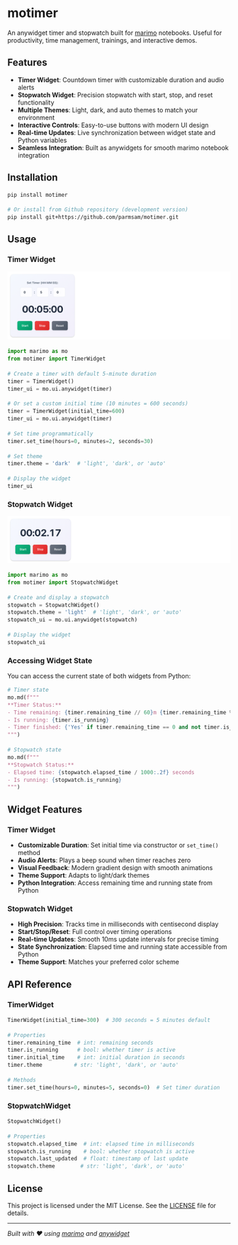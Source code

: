 # motimer

An anywidget timer and stopwatch built for [marimo](https://marimo.io/) notebooks. Useful for productivity, time management, trainings, and interactive demos.

## Features

- **Timer Widget**: Countdown timer with customizable duration and audio alerts
- **Stopwatch Widget**: Precision stopwatch with start, stop, and reset functionality  
- **Multiple Themes**: Light, dark, and auto themes to match your environment
- **Interactive Controls**: Easy-to-use buttons with modern UI design
- **Real-time Updates**: Live synchronization between widget state and Python variables
- **Seamless Integration**: Built as anywidgets for smooth marimo notebook integration

## Installation

```bash
pip install motimer

# Or install from Github repository (development version)
pip install git+https://github.com/parmsam/motimer.git
```

## Usage

### Timer Widget

![](https://github.com/parmsam/motimer/raw/main/images/result_timer.png)

```python
import marimo as mo
from motimer import TimerWidget

# Create a timer with default 5-minute duration
timer = TimerWidget()
timer_ui = mo.ui.anywidget(timer)

# Or set a custom initial time (10 minutes = 600 seconds)
timer = TimerWidget(initial_time=600)
timer_ui = mo.ui.anywidget(timer)

# Set time programmatically
timer.set_time(hours=0, minutes=2, seconds=30)

# Set theme
timer.theme = 'dark'  # 'light', 'dark', or 'auto'

# Display the widget
timer_ui
```

### Stopwatch Widget

![](https://github.com/parmsam/motimer/raw/main/images/result_stopwatch.png)

```python
import marimo as mo
from motimer import StopwatchWidget

# Create and display a stopwatch
stopwatch = StopwatchWidget()
stopwatch.theme = 'light'  # 'light', 'dark', or 'auto'
stopwatch_ui = mo.ui.anywidget(stopwatch)

# Display the widget
stopwatch_ui
```

### Accessing Widget State

You can access the current state of both widgets from Python:

```python
# Timer state
mo.md(f"""
**Timer Status:**
- Time remaining: {timer.remaining_time // 60}m {timer.remaining_time % 60}s
- Is running: {timer.is_running}
- Timer finished: {'Yes' if timer.remaining_time == 0 and not timer.is_running else 'No'}
""")

# Stopwatch state  
mo.md(f"""
**Stopwatch Status:**
- Elapsed time: {stopwatch.elapsed_time / 1000:.2f} seconds
- Is running: {stopwatch.is_running}
""")
```

## Widget Features

### Timer Widget
- **Customizable Duration**: Set initial time via constructor or `set_time()` method
- **Audio Alerts**: Plays a beep sound when timer reaches zero
- **Visual Feedback**: Modern gradient design with smooth animations
- **Theme Support**: Adapts to light/dark themes
- **Python Integration**: Access remaining time and running state from Python

### Stopwatch Widget  
- **High Precision**: Tracks time in milliseconds with centisecond display
- **Start/Stop/Reset**: Full control over timing operations
- **Real-time Updates**: Smooth 10ms update intervals for precise timing
- **State Synchronization**: Elapsed time and running state accessible from Python
- **Theme Support**: Matches your preferred color scheme

## API Reference

### TimerWidget

```python
TimerWidget(initial_time=300)  # 300 seconds = 5 minutes default

# Properties
timer.remaining_time  # int: remaining seconds
timer.is_running      # bool: whether timer is active
timer.initial_time    # int: initial duration in seconds
timer.theme          # str: 'light', 'dark', or 'auto'

# Methods
timer.set_time(hours=0, minutes=5, seconds=0)  # Set timer duration
```

### StopwatchWidget

```python
StopwatchWidget()

# Properties  
stopwatch.elapsed_time  # int: elapsed time in milliseconds
stopwatch.is_running    # bool: whether stopwatch is active
stopwatch.last_updated  # float: timestamp of last update
stopwatch.theme        # str: 'light', 'dark', or 'auto'
```

## License

This project is licensed under the MIT License. See the [LICENSE](LICENSE) file for details.

---

*Built with ❤️ using [marimo](https://marimo.io/) and [anywidget](https://anywidget.dev/)*